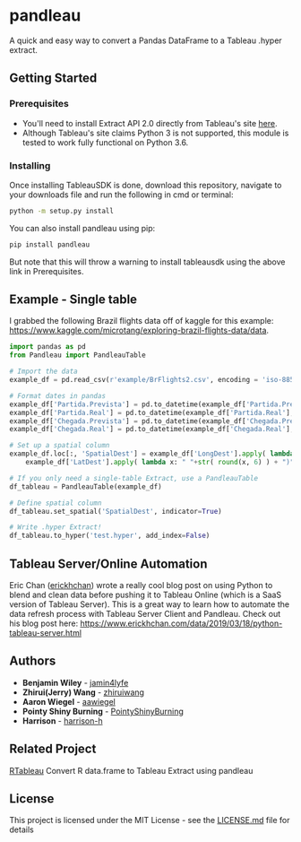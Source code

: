# pandleau

A quick and easy way to convert a Pandas DataFrame to a Tableau .hyper extract.

## Getting Started

### Prerequisites

 - You'll need to install Extract API 2.0 directly from Tableau's site [here](https://onlinehelp.tableau.com/current/api/extract_api/en-us/help.htm#Extract/extract_api_installing.htm%3FTocPath%3D_____3).
 - Although Tableau's site claims Python 3 is not supported, this module is tested to work fully functional on Python 3.6.

### Installing

Once installing TableauSDK is done, download this repository, navigate to your downloads file and run the following in cmd or terminal:  
```bash
python -m setup.py install
```

You can also install pandleau using pip:
```bash
pip install pandleau
```
But note that this will throw a warning to install tableausdk using the above link in Prerequisites.

## Example - Single table

I grabbed the following Brazil flights data off of kaggle for this example: https://www.kaggle.com/microtang/exploring-brazil-flights-data/data.

```python
import pandas as pd
from Pandleau import PandleauTable

# Import the data
example_df = pd.read_csv(r'example/BrFlights2.csv', encoding = 'iso-8859-1')

# Format dates in pandas
example_df['Partida.Prevista'] = pd.to_datetime(example_df['Partida.Prevista'], format = '%Y-%m-%d')
example_df['Partida.Real'] = pd.to_datetime(example_df['Partida.Real'], format = '%Y-%m-%d')
example_df['Chegada.Prevista'] = pd.to_datetime(example_df['Chegada.Prevista'], format = '%Y-%m-%d')
example_df['Chegada.Real'] = pd.to_datetime(example_df['Chegada.Real'], format = '%Y-%m-%d')

# Set up a spatial column
example_df.loc[:, 'SpatialDest'] = example_df['LongDest'].apply( lambda x: "POINT (" + str( round(x, 6) ) ) + \
	example_df['LatDest'].apply( lambda x: " "+str( round(x, 6) ) + ")" )

# If you only need a single-table Extract, use a PandleauTable
df_tableau = PandleauTable(example_df)

# Define spatial column
df_tableau.set_spatial('SpatialDest', indicator=True)

# Write .hyper Extract!
df_tableau.to_hyper('test.hyper', add_index=False)

```

## Tableau Server/Online Automation

Eric Chan ([erickhchan](https://github.com/erickhchan)) wrote a really cool blog post on using Python to blend and clean data before pushing it to Tableau Online (which is a SaaS version of Tableau Server). This is a great way to learn how to automate the data refresh process with Tableau Server Client and Pandleau. Check out his blog post here: https://www.erickhchan.com/data/2019/03/18/python-tableau-server.html

## Authors

* **Benjamin Wiley** - [jamin4lyfe](https://github.com/bwiley1)
* **Zhirui(Jerry) Wang**  - [zhiruiwang](https://github.com/zhiruiwang)
* **Aaron Wiegel** - [aawiegel](https://github.com/aawiegel)
* **Pointy Shiny Burning** - [PointyShinyBurning](https://github.com/pointyshinyburning)
* **Harrison** - [harrison-h](https://github.com/harrison-h)

## Related Project

[RTableau](https://github.com/zhiruiwang/RTableau) Convert R data.frame to Tableau Extract using pandleau

## License

This project is licensed under the MIT License - see the [LICENSE.md](LICENSE.md) file for details
